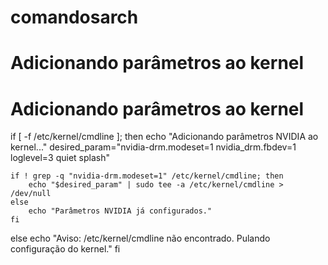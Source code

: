 # comandosarch
# Adicionando parâmetros ao kernel

# Adicionando parâmetros ao kernel
if [ -f /etc/kernel/cmdline ]; then
    echo "Adicionando parâmetros NVIDIA ao kernel..."
    desired_param="nvidia-drm.modeset=1 nvidia_drm.fbdev=1 loglevel=3 quiet splash"
    
    if ! grep -q "nvidia-drm.modeset=1" /etc/kernel/cmdline; then
        echo "$desired_param" | sudo tee -a /etc/kernel/cmdline > /dev/null
    else
        echo "Parâmetros NVIDIA já configurados."
    fi
else
    echo "Aviso: /etc/kernel/cmdline não encontrado. Pulando configuração do kernel."
fi
